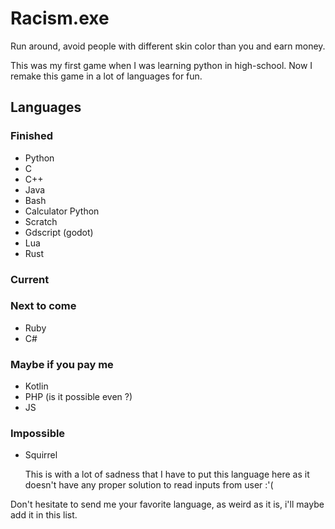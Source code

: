 # Racism.exe
Run around, avoid people with different skin color than you and earn money.

This was my first game when I was learning python in high-school. Now I remake this game in a lot of languages for fun.

## Languages
### Finished
 - Python
 - C
 - C++
 - Java
 - Bash
 - Calculator Python
 - Scratch
 - Gdscript (godot)
 - Lua
 - Rust
### Current
### Next to come
 - Ruby
 - C#
### Maybe if you pay me
 - Kotlin
 - PHP (is it possible even ?)
 - JS
 ### Impossible
 - Squirrel

      This is with a lot of sadness that I have to put this language here as it doesn't have any proper solution to read inputs from user :'(

Don't hesitate to send me your favorite language, as weird as it is, i'll maybe add it in this list. 
